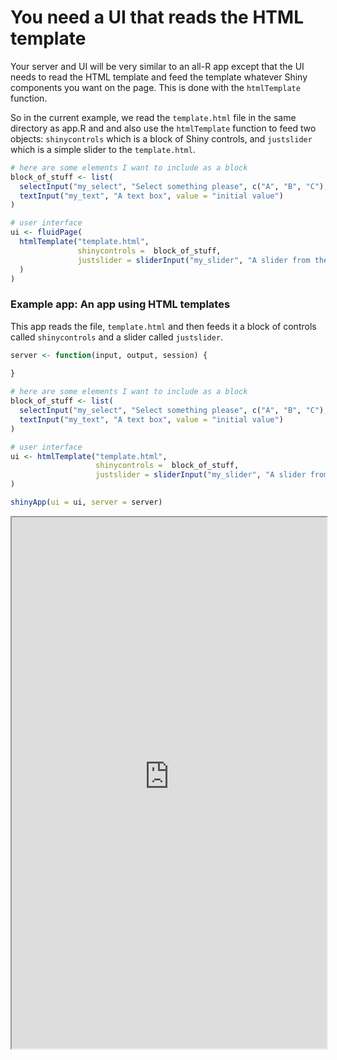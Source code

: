 # You need a UI that reads the HTML template

Your server and UI will be very similar to an all-R app except that the UI needs to read the HTML template and feed the template whatever Shiny components you want on the page. This is done with the `htmlTemplate` function.

So in the current example, we read the `template.html` file in the same directory as app.R and and also use the `htmlTemplate` function to feed two objects: `shinycontrols` which is a block of Shiny controls, and `justslider` which is a simple slider to the `template.html`.

```r
# here are some elements I want to include as a block
block_of_stuff <- list(
  selectInput("my_select", "Select something please", c("A", "B", "C"), selected="B"),
  textInput("my_text", "A text box", value = "initial value")
)

# user interface
ui <- fluidPage(
  htmlTemplate("template.html",
               shinycontrols =  block_of_stuff,
               justslider = sliderInput("my_slider", "A slider from the Shiny UI", 0, 10, 5)
  )
)
```

### Example app: An app using HTML templates

This app reads the file, `template.html` and then feeds it a block of controls called `shinycontrols` and a slider called `justslider`.

```r
server <- function(input, output, session) {
  
}

# here are some elements I want to include as a block
block_of_stuff <- list(
  selectInput("my_select", "Select something please", c("A", "B", "C"), selected="B"),
  textInput("my_text", "A text box", value = "initial value")
)

# user interface
ui <- htmlTemplate("template.html",
                   shinycontrols =  block_of_stuff,
                   justslider = sliderInput("my_slider", "A slider from the Shiny UI", 0, 10, 5)
)

shinyApp(ui = ui, server = server)
```

<iframe style="width:100%; height:850px;" src='http://shiny.nextlevelanalytics.com/apps/shinyapps/app36'></iframe>